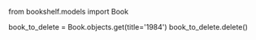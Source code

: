 from bookshelf.models import Book

book_to_delete = Book.objects.get(title='1984')
book_to_delete.delete()